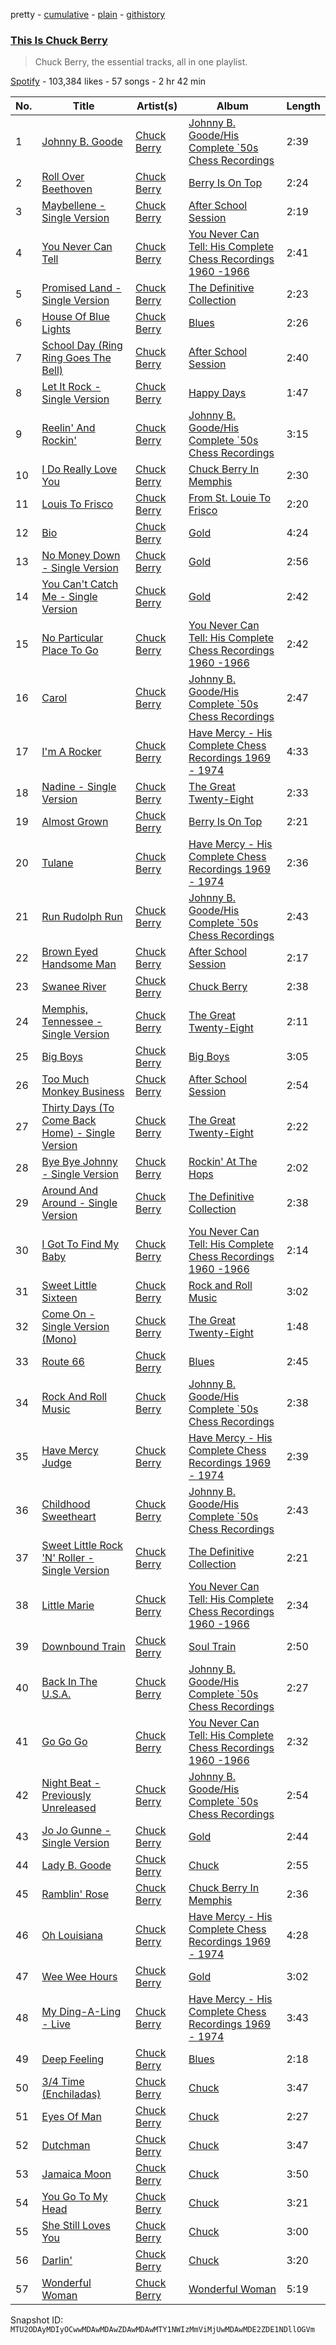 pretty - [cumulative](/playlists/cumulative/37i9dQZF1DX0LonJ1uN97e.md) - [plain](/playlists/plain/37i9dQZF1DX0LonJ1uN97e) - [githistory](https://github.githistory.xyz/mackorone/spotify-playlist-archive/blob/main/playlists/plain/37i9dQZF1DX0LonJ1uN97e)

### [This Is Chuck Berry](https://open.spotify.com/playlist/37i9dQZF1DX0LonJ1uN97e)

> Chuck Berry, the essential tracks, all in one playlist.

[Spotify](https://open.spotify.com/user/spotify) - 103,384 likes - 57 songs - 2 hr 42 min

| No. | Title | Artist(s) | Album | Length |
|---|---|---|---|---|
| 1 | [Johnny B\. Goode](https://open.spotify.com/track/4GHF75LwRT2Hsv9z3ZXpM8) | [Chuck Berry](https://open.spotify.com/artist/293zczrfYafIItmnmM3coR) | [Johnny B\. Goode/His Complete \`50s Chess Recordings](https://open.spotify.com/album/4ftxTaRQdhKNoazScTMiiE) | 2:39 |
| 2 | [Roll Over Beethoven](https://open.spotify.com/track/49vvBOlcnR3X4ArmnZMPL3) | [Chuck Berry](https://open.spotify.com/artist/293zczrfYafIItmnmM3coR) | [Berry Is On Top](https://open.spotify.com/album/7qIlDCv2QNNtCrauUzPPP2) | 2:24 |
| 3 | [Maybellene \- Single Version](https://open.spotify.com/track/6cYSSiMroBAZj6dFxSlwVY) | [Chuck Berry](https://open.spotify.com/artist/293zczrfYafIItmnmM3coR) | [After School Session](https://open.spotify.com/album/2v7zCFsnfuxykZoRkH5zmN) | 2:19 |
| 4 | [You Never Can Tell](https://open.spotify.com/track/7xcFTtcCiyRvqLLq8s61WF) | [Chuck Berry](https://open.spotify.com/artist/293zczrfYafIItmnmM3coR) | [You Never Can Tell: His Complete Chess Recordings 1960 \-1966](https://open.spotify.com/album/1dDdgIg8pDTCfsqQwdHJJM) | 2:41 |
| 5 | [Promised Land \- Single Version](https://open.spotify.com/track/4FrXyorWVvMe2j7ON2HMw6) | [Chuck Berry](https://open.spotify.com/artist/293zczrfYafIItmnmM3coR) | [The Definitive Collection](https://open.spotify.com/album/0zIezirCdDHKPkxbkAZSA2) | 2:23 |
| 6 | [House Of Blue Lights](https://open.spotify.com/track/0iVcJZ8bjL82406m2og7Df) | [Chuck Berry](https://open.spotify.com/artist/293zczrfYafIItmnmM3coR) | [Blues](https://open.spotify.com/album/7tlJjyQw0cDB9R2lIXw2ey) | 2:26 |
| 7 | [School Day \(Ring Ring Goes The Bell\)](https://open.spotify.com/track/3hNcrk8Ypht0x5CuT7pJnS) | [Chuck Berry](https://open.spotify.com/artist/293zczrfYafIItmnmM3coR) | [After School Session](https://open.spotify.com/album/2v7zCFsnfuxykZoRkH5zmN) | 2:40 |
| 8 | [Let It Rock \- Single Version](https://open.spotify.com/track/5Bbo2hV3SNH2eMA7NEnnYa) | [Chuck Berry](https://open.spotify.com/artist/293zczrfYafIItmnmM3coR) | [Happy Days](https://open.spotify.com/album/07mdxE1ESLNEGZZVZaRE6S) | 1:47 |
| 9 | [Reelin' And Rockin'](https://open.spotify.com/track/6inKbOVUyJxnA9laEG5k82) | [Chuck Berry](https://open.spotify.com/artist/293zczrfYafIItmnmM3coR) | [Johnny B\. Goode/His Complete \`50s Chess Recordings](https://open.spotify.com/album/4ftxTaRQdhKNoazScTMiiE) | 3:15 |
| 10 | [I Do Really Love You](https://open.spotify.com/track/2RecPTEaIKJLvhdGtAEejZ) | [Chuck Berry](https://open.spotify.com/artist/293zczrfYafIItmnmM3coR) | [Chuck Berry In Memphis](https://open.spotify.com/album/7gwiE2IHDhH3FQqWcZBi34) | 2:30 |
| 11 | [Louis To Frisco](https://open.spotify.com/track/5Hpwji60N7OQrAse19gdeV) | [Chuck Berry](https://open.spotify.com/artist/293zczrfYafIItmnmM3coR) | [From St\. Louie To Frisco](https://open.spotify.com/album/5bPEg1h4gWev1ELAJ0SgAb) | 2:20 |
| 12 | [Bio](https://open.spotify.com/track/2J4yxbvsKbzSxOW4jMHRh6) | [Chuck Berry](https://open.spotify.com/artist/293zczrfYafIItmnmM3coR) | [Gold](https://open.spotify.com/album/6797FWDUgY9RgtlcKbaNLd) | 4:24 |
| 13 | [No Money Down \- Single Version](https://open.spotify.com/track/5krmslCy7BtTKGj7nOonBC) | [Chuck Berry](https://open.spotify.com/artist/293zczrfYafIItmnmM3coR) | [Gold](https://open.spotify.com/album/7EAya7Hj01YTP9mxLK12SY) | 2:56 |
| 14 | [You Can't Catch Me \- Single Version](https://open.spotify.com/track/4yj3XyAu7rsAvbTvARVnzj) | [Chuck Berry](https://open.spotify.com/artist/293zczrfYafIItmnmM3coR) | [Gold](https://open.spotify.com/album/6797FWDUgY9RgtlcKbaNLd) | 2:42 |
| 15 | [No Particular Place To Go](https://open.spotify.com/track/0mTtWQ6A4zKzlDfUvXDmwe) | [Chuck Berry](https://open.spotify.com/artist/293zczrfYafIItmnmM3coR) | [You Never Can Tell: His Complete Chess Recordings 1960 \-1966](https://open.spotify.com/album/1dDdgIg8pDTCfsqQwdHJJM) | 2:42 |
| 16 | [Carol](https://open.spotify.com/track/38ine5ElPWJfe4ndHdt8XN) | [Chuck Berry](https://open.spotify.com/artist/293zczrfYafIItmnmM3coR) | [Johnny B\. Goode/His Complete \`50s Chess Recordings](https://open.spotify.com/album/4ftxTaRQdhKNoazScTMiiE) | 2:47 |
| 17 | [I'm A Rocker](https://open.spotify.com/track/561Y8on8rdXUpx0HVxQgFJ) | [Chuck Berry](https://open.spotify.com/artist/293zczrfYafIItmnmM3coR) | [Have Mercy \- His Complete Chess Recordings 1969 \- 1974](https://open.spotify.com/album/0mnvXXNuLQb8XPe7WbGC40) | 4:33 |
| 18 | [Nadine \- Single Version](https://open.spotify.com/track/1A3YfBV8LBBKgu6QwnWcUB) | [Chuck Berry](https://open.spotify.com/artist/293zczrfYafIItmnmM3coR) | [The Great Twenty\-Eight](https://open.spotify.com/album/1MEavknY0Ptw78jnCMYsa6) | 2:33 |
| 19 | [Almost Grown](https://open.spotify.com/track/05k0JUkZjGB7VRaOb0gqFr) | [Chuck Berry](https://open.spotify.com/artist/293zczrfYafIItmnmM3coR) | [Berry Is On Top](https://open.spotify.com/album/7qIlDCv2QNNtCrauUzPPP2) | 2:21 |
| 20 | [Tulane](https://open.spotify.com/track/1RLuW6WTizsdDg3aMJyqqS) | [Chuck Berry](https://open.spotify.com/artist/293zczrfYafIItmnmM3coR) | [Have Mercy \- His Complete Chess Recordings 1969 \- 1974](https://open.spotify.com/album/0mnvXXNuLQb8XPe7WbGC40) | 2:36 |
| 21 | [Run Rudolph Run](https://open.spotify.com/track/2YRAHBcCATVlCgVQg8Mitd) | [Chuck Berry](https://open.spotify.com/artist/293zczrfYafIItmnmM3coR) | [Johnny B\. Goode/His Complete \`50s Chess Recordings](https://open.spotify.com/album/4ftxTaRQdhKNoazScTMiiE) | 2:43 |
| 22 | [Brown Eyed Handsome Man](https://open.spotify.com/track/2iBM7XvFItUTs69cjYXW9c) | [Chuck Berry](https://open.spotify.com/artist/293zczrfYafIItmnmM3coR) | [After School Session](https://open.spotify.com/album/2v7zCFsnfuxykZoRkH5zmN) | 2:17 |
| 23 | [Swanee River](https://open.spotify.com/track/0u7jB7FDK3Byrl59jdslHY) | [Chuck Berry](https://open.spotify.com/artist/293zczrfYafIItmnmM3coR) | [Chuck Berry](https://open.spotify.com/album/4YEazjzvlcISh0lLTHnSIy) | 2:38 |
| 24 | [Memphis, Tennessee \- Single Version](https://open.spotify.com/track/0F3RFAD3gmx5Wpj1WIYj1e) | [Chuck Berry](https://open.spotify.com/artist/293zczrfYafIItmnmM3coR) | [The Great Twenty\-Eight](https://open.spotify.com/album/1MEavknY0Ptw78jnCMYsa6) | 2:11 |
| 25 | [Big Boys](https://open.spotify.com/track/44ljyjfLTjjS3XuzoFh3Z5) | [Chuck Berry](https://open.spotify.com/artist/293zczrfYafIItmnmM3coR) | [Big Boys](https://open.spotify.com/album/3uQldXx6zh6T0DV6ztOW0J) | 3:05 |
| 26 | [Too Much Monkey Business](https://open.spotify.com/track/0GUtRIpAtAocBMPMnZx15M) | [Chuck Berry](https://open.spotify.com/artist/293zczrfYafIItmnmM3coR) | [After School Session](https://open.spotify.com/album/2v7zCFsnfuxykZoRkH5zmN) | 2:54 |
| 27 | [Thirty Days \(To Come Back Home\) \- Single Version](https://open.spotify.com/track/4mOF1z5HEmaFyaWkyYKxC6) | [Chuck Berry](https://open.spotify.com/artist/293zczrfYafIItmnmM3coR) | [The Great Twenty\-Eight](https://open.spotify.com/album/1MEavknY0Ptw78jnCMYsa6) | 2:22 |
| 28 | [Bye Bye Johnny \- Single Version](https://open.spotify.com/track/0jZ3qybHF3vgDncHiaUsDA) | [Chuck Berry](https://open.spotify.com/artist/293zczrfYafIItmnmM3coR) | [Rockin' At The Hops](https://open.spotify.com/album/0EZA9HYcmCaew0WdPIepn7) | 2:02 |
| 29 | [Around And Around \- Single Version](https://open.spotify.com/track/7uD64V2TdYFr9iRR07ddPW) | [Chuck Berry](https://open.spotify.com/artist/293zczrfYafIItmnmM3coR) | [The Definitive Collection](https://open.spotify.com/album/0zIezirCdDHKPkxbkAZSA2) | 2:38 |
| 30 | [I Got To Find My Baby](https://open.spotify.com/track/3GfAfNtnDLcsjQUTJlcoou) | [Chuck Berry](https://open.spotify.com/artist/293zczrfYafIItmnmM3coR) | [You Never Can Tell: His Complete Chess Recordings 1960 \-1966](https://open.spotify.com/album/1dDdgIg8pDTCfsqQwdHJJM) | 2:14 |
| 31 | [Sweet Little Sixteen](https://open.spotify.com/track/1MXXvEOpYKbF25J2YiWPXD) | [Chuck Berry](https://open.spotify.com/artist/293zczrfYafIItmnmM3coR) | [Rock and Roll Music](https://open.spotify.com/album/7xz7W4YesM8zIwiQkDt93n) | 3:02 |
| 32 | [Come On \- Single Version \(Mono\)](https://open.spotify.com/track/2bSSHA7slbAnM9E9VPoafS) | [Chuck Berry](https://open.spotify.com/artist/293zczrfYafIItmnmM3coR) | [The Great Twenty\-Eight](https://open.spotify.com/album/1MEavknY0Ptw78jnCMYsa6) | 1:48 |
| 33 | [Route 66](https://open.spotify.com/track/1zQrrkkPL23VZJTiG57hfa) | [Chuck Berry](https://open.spotify.com/artist/293zczrfYafIItmnmM3coR) | [Blues](https://open.spotify.com/album/7gJRNa3xHyTB9HKwo2SFPz) | 2:45 |
| 34 | [Rock And Roll Music](https://open.spotify.com/track/6tpjQpGdl8jM34o9ey61xP) | [Chuck Berry](https://open.spotify.com/artist/293zczrfYafIItmnmM3coR) | [Johnny B\. Goode/His Complete \`50s Chess Recordings](https://open.spotify.com/album/4ftxTaRQdhKNoazScTMiiE) | 2:38 |
| 35 | [Have Mercy Judge](https://open.spotify.com/track/4Xp6n3ViMb0Zq24KGrVvcA) | [Chuck Berry](https://open.spotify.com/artist/293zczrfYafIItmnmM3coR) | [Have Mercy \- His Complete Chess Recordings 1969 \- 1974](https://open.spotify.com/album/0mnvXXNuLQb8XPe7WbGC40) | 2:39 |
| 36 | [Childhood Sweetheart](https://open.spotify.com/track/30g15ElNASP3QH5JBmBZqk) | [Chuck Berry](https://open.spotify.com/artist/293zczrfYafIItmnmM3coR) | [Johnny B\. Goode/His Complete \`50s Chess Recordings](https://open.spotify.com/album/4ftxTaRQdhKNoazScTMiiE) | 2:43 |
| 37 | [Sweet Little Rock 'N' Roller \- Single Version](https://open.spotify.com/track/2xhqH3KUOTeU4siaNQnerm) | [Chuck Berry](https://open.spotify.com/artist/293zczrfYafIItmnmM3coR) | [The Definitive Collection](https://open.spotify.com/album/4ppwgsqRj1oT8sN9tsfVHk) | 2:21 |
| 38 | [Little Marie](https://open.spotify.com/track/06BfsUsNDjgPZCvOatfAXO) | [Chuck Berry](https://open.spotify.com/artist/293zczrfYafIItmnmM3coR) | [You Never Can Tell: His Complete Chess Recordings 1960 \-1966](https://open.spotify.com/album/1dDdgIg8pDTCfsqQwdHJJM) | 2:34 |
| 39 | [Downbound Train](https://open.spotify.com/track/16FisHkup3L75wW1CvFzec) | [Chuck Berry](https://open.spotify.com/artist/293zczrfYafIItmnmM3coR) | [Soul Train](https://open.spotify.com/album/2xX9SOtRB9on6YHNsZOjSL) | 2:50 |
| 40 | [Back In The U.S.A.](https://open.spotify.com/track/5EGQbWizRpBTNZOffKE1YR) | [Chuck Berry](https://open.spotify.com/artist/293zczrfYafIItmnmM3coR) | [Johnny B\. Goode/His Complete \`50s Chess Recordings](https://open.spotify.com/album/4ftxTaRQdhKNoazScTMiiE) | 2:27 |
| 41 | [Go Go Go](https://open.spotify.com/track/5qTz8Gadfbi2PDqbhjPtpM) | [Chuck Berry](https://open.spotify.com/artist/293zczrfYafIItmnmM3coR) | [You Never Can Tell: His Complete Chess Recordings 1960 \-1966](https://open.spotify.com/album/5NkVd9xseDSILmtIhMUnAo) | 2:32 |
| 42 | [Night Beat \- Previously Unreleased](https://open.spotify.com/track/6JyHGHCEIaMYn2kKiY9YZT) | [Chuck Berry](https://open.spotify.com/artist/293zczrfYafIItmnmM3coR) | [Johnny B\. Goode/His Complete \`50s Chess Recordings](https://open.spotify.com/album/4ftxTaRQdhKNoazScTMiiE) | 2:54 |
| 43 | [Jo Jo Gunne \- Single Version](https://open.spotify.com/track/290JnLgjJYpg1IAqvPGBLY) | [Chuck Berry](https://open.spotify.com/artist/293zczrfYafIItmnmM3coR) | [Gold](https://open.spotify.com/album/6797FWDUgY9RgtlcKbaNLd) | 2:44 |
| 44 | [Lady B\. Goode](https://open.spotify.com/track/3mtry5ywMoh9yz388egZb9) | [Chuck Berry](https://open.spotify.com/artist/293zczrfYafIItmnmM3coR) | [Chuck](https://open.spotify.com/album/74y5Z8TjHts4ATRMPZ7NLi) | 2:55 |
| 45 | [Ramblin' Rose](https://open.spotify.com/track/3HzenmYa0tPpxcHZnNtWuC) | [Chuck Berry](https://open.spotify.com/artist/293zczrfYafIItmnmM3coR) | [Chuck Berry In Memphis](https://open.spotify.com/album/7gwiE2IHDhH3FQqWcZBi34) | 2:36 |
| 46 | [Oh Louisiana](https://open.spotify.com/track/7mLDS58f3LlGBaST0uVSge) | [Chuck Berry](https://open.spotify.com/artist/293zczrfYafIItmnmM3coR) | [Have Mercy \- His Complete Chess Recordings 1969 \- 1974](https://open.spotify.com/album/0mnvXXNuLQb8XPe7WbGC40) | 4:28 |
| 47 | [Wee Wee Hours](https://open.spotify.com/track/3oLszVCfaFIfUrfGV1CyNu) | [Chuck Berry](https://open.spotify.com/artist/293zczrfYafIItmnmM3coR) | [Gold](https://open.spotify.com/album/6797FWDUgY9RgtlcKbaNLd) | 3:02 |
| 48 | [My Ding\-A\-Ling \- Live](https://open.spotify.com/track/5rJvilorz6UVTvjEHoPZV4) | [Chuck Berry](https://open.spotify.com/artist/293zczrfYafIItmnmM3coR) | [Have Mercy \- His Complete Chess Recordings 1969 \- 1974](https://open.spotify.com/album/0mnvXXNuLQb8XPe7WbGC40) | 3:43 |
| 49 | [Deep Feeling](https://open.spotify.com/track/5prdcGHWUAPxipEShWCt9B) | [Chuck Berry](https://open.spotify.com/artist/293zczrfYafIItmnmM3coR) | [Blues](https://open.spotify.com/album/7tlJjyQw0cDB9R2lIXw2ey) | 2:18 |
| 50 | [3/4 Time \(Enchiladas\)](https://open.spotify.com/track/66c7hgyw8CuyQXrqZuWit2) | [Chuck Berry](https://open.spotify.com/artist/293zczrfYafIItmnmM3coR) | [Chuck](https://open.spotify.com/album/74y5Z8TjHts4ATRMPZ7NLi) | 3:47 |
| 51 | [Eyes Of Man](https://open.spotify.com/track/5Ct3NYsxo6hZm67Vy0kqQl) | [Chuck Berry](https://open.spotify.com/artist/293zczrfYafIItmnmM3coR) | [Chuck](https://open.spotify.com/album/74y5Z8TjHts4ATRMPZ7NLi) | 2:27 |
| 52 | [Dutchman](https://open.spotify.com/track/2frsHNDxTSKVM7nPPUdtIk) | [Chuck Berry](https://open.spotify.com/artist/293zczrfYafIItmnmM3coR) | [Chuck](https://open.spotify.com/album/74y5Z8TjHts4ATRMPZ7NLi) | 3:47 |
| 53 | [Jamaica Moon](https://open.spotify.com/track/4omDeJHx4Lh8mJ91dxcERz) | [Chuck Berry](https://open.spotify.com/artist/293zczrfYafIItmnmM3coR) | [Chuck](https://open.spotify.com/album/74y5Z8TjHts4ATRMPZ7NLi) | 3:50 |
| 54 | [You Go To My Head](https://open.spotify.com/track/3ZQYM8r861tLmDBpkVKvCN) | [Chuck Berry](https://open.spotify.com/artist/293zczrfYafIItmnmM3coR) | [Chuck](https://open.spotify.com/album/74y5Z8TjHts4ATRMPZ7NLi) | 3:21 |
| 55 | [She Still Loves You](https://open.spotify.com/track/4ab2Xz6vsOVt9ZI1s3B1Gm) | [Chuck Berry](https://open.spotify.com/artist/293zczrfYafIItmnmM3coR) | [Chuck](https://open.spotify.com/album/74y5Z8TjHts4ATRMPZ7NLi) | 3:00 |
| 56 | [Darlin'](https://open.spotify.com/track/4yGYG9Md4QOkr8mIGGEbWn) | [Chuck Berry](https://open.spotify.com/artist/293zczrfYafIItmnmM3coR) | [Chuck](https://open.spotify.com/album/74y5Z8TjHts4ATRMPZ7NLi) | 3:20 |
| 57 | [Wonderful Woman](https://open.spotify.com/track/5C7cYOlblj9G0YQhKMG47n) | [Chuck Berry](https://open.spotify.com/artist/293zczrfYafIItmnmM3coR) | [Wonderful Woman](https://open.spotify.com/album/3ybOkYFPByDRpMNTgXnRLK) | 5:19 |

Snapshot ID: `MTU2ODAyMDIyOCwwMDAwMDAwZDAwMDAwMTY1NWIzMmViMjUwMDAwMDE2ZDE1NDllOGVm`